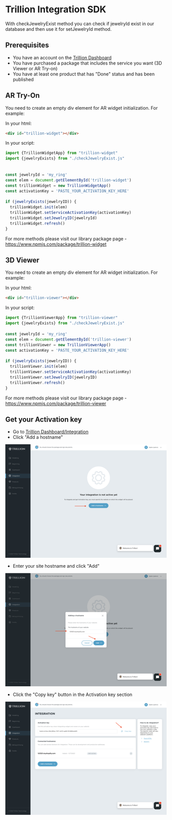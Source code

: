 # Trillion Integration SDK

With checkJewelryExist method you can check if jewelryId exist in our database and then use it for setJewelryId method.

## Prerequisites

- You have an account on the [Trillion Dashboard](https://dashboard.trillion.jewelry "Go to dashboard")
- You have purchased a package that includes the service you want (3D Viewer or AR Try-on)
- You have at least one product that has "Done" status and has been published

## AR Try-On

You need to create an empty div element for AR widget initialization. For example:

In your html:

```html
<div id="trillion-widget"></div>
```

In your script:

```javascript
import {TrillionWidgetApp} from "trillion-widget"
import {jewelryExists} from "./checkJewelryExist.js"


const jewelryId = 'my_ring'
const elem = document.getElementById('trillion-widget')
const trillionWidget = new TrillionWidgetApp()
const activationKey = 'PASTE_YOUR_ACTIVATION_KEY_HERE'

if (jewelryExists(jewelryID)) {
  trillionWidget.init(elem)
  trillionWidget.setServiceActivationKey(activationKey)
  trillionWidget.setJewelryID(jewelryId)
  trillionWidget.refresh()
}
```

For more methods please visit our library package page - <https://www.npmjs.com/package/trillion-widget>

## 3D Viewer

You need to create an empty div element for AR widget initialization. For example:

In your html:

```html
<div id="trillion-viewer"></div>
```

In your script:

```javascript
import {TrillionViewerApp} from "trillion-viewer"
import {jewelryExists} from "./checkJewelryExist.js"

const jewelryId = 'my_ring'
const elem = document.getElementById('trillion-viewer')
const trillionViewer = new TrillionViewerApp()
const activationKey = 'PASTE_YOUR_ACTIVATION_KEY_HERE'

if (jewelryExists(jewelryID)) {
  trillionViewer.init(elem)
  trillionViewer.setServiceActivationKey(activationKey)
  trillionViewer.setJewelryID(jewelryID)
  trillionViewer.refresh()
}
```

For more methods please visit our library package page - <https://www.npmjs.com/package/trillion-viewer>

## Get your Activation key

- Go to [Trillion Dashboard/Integration](https://dashboard.trillion.jewelry/integration "Go to dashboard")
- Click "Add a hostname"

![Integration start](./_img/1.png)

- Enter your site hostname and click "Add"

![Integration add](./_img/2.png)

- Click the "Copy key" button in the Activation key section

![Integration copy key](./_img/3.png)
